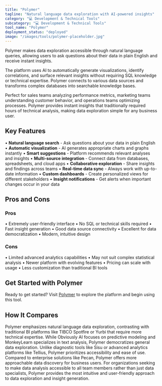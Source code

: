 ```yaml
---
title: "Polymer"
tagline: "Natural language data exploration with AI-powered insights"
category: "💻 Development & Technical Tools"
subcategory: "💻 Development & Technical Tools"
tool_name: "Polymer"
deployment_status: "deployed"
image: "/images/tools/polymer-placeholder.jpg"
---
```

Polymer makes data exploration accessible through natural language queries, allowing users to ask questions about their data in plain English and receive instant insights.

The platform uses AI to automatically generate visualizations, identify correlations, and surface relevant insights without requiring SQL knowledge or technical expertise. Polymer connects to various data sources and transforms complex databases into searchable knowledge bases.

Perfect for sales teams analyzing performance metrics, marketing teams understanding customer behavior, and operations teams optimizing processes. Polymer provides instant insights that traditionally required hours of technical analysis, making data exploration simple for any business user.

## Key Features

• **Natural language search** - Ask questions about your data in plain English
• **Automatic visualization** - AI generates appropriate charts and graphs instantly
• **Smart suggestions** - Platform recommends relevant analyses and insights
• **Multi-source integration** - Connect data from databases, spreadsheets, and cloud apps
• **Collaborative exploration** - Share insights and findings across teams
• **Real-time data sync** - Always work with up-to-date information
• **Custom dashboards** - Create personalized views for different stakeholders
• **Insight notifications** - Get alerts when important changes occur in your data

## Pros and Cons

### Pros
• Extremely user-friendly interface
• No SQL or technical skills required
• Fast insight generation
• Good data source connectivity
• Excellent for data democratization
• Modern, intuitive design

### Cons
• Limited advanced analytics capabilities
• May not suit complex statistical analysis
• Newer platform with evolving features
• Pricing can scale with usage
• Less customization than traditional BI tools

## Get Started with Polymer

Ready to get started? Visit [Polymer](https://www.polymersearch.com) to explore the platform and begin using this tool.

## How It Compares

Polymer emphasizes natural language data exploration, contrasting with traditional BI platforms like TIBCO Spotfire or Yurbi that require more technical expertise. While Obviously AI focuses on predictive modeling and MonkeyLearn specializes in text analysis, Polymer democratizes general data exploration. Unlike diagnostic tools like Sisu or advanced analytics platforms like Tellius, Polymer prioritizes accessibility and ease of use. Compared to enterprise solutions like Pecan, Polymer offers more approachable data discovery for business users. For organizations seeking to make data analysis accessible to all team members rather than just data specialists, Polymer provides the most intuitive and user-friendly approach to data exploration and insight generation.